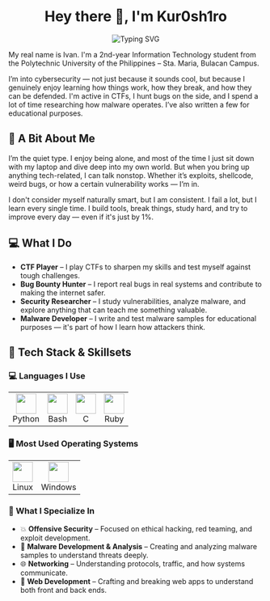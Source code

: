 <h1 align="center">Hey there 👋, I'm Kur0sh1ro</h1>
<p align="center">
  <img src="https://readme-typing-svg.herokuapp.com?font=Fira+Code&size=22&pause=1000&center=true&vCenter=true&width=700&lines=Cybersecurity+Enthusiast+%F0%9F%94%90;Malware+Developer+%F0%9F%92%BB;Bug+Bounty+Hunter+%F0%9F%90%9B;CTF+Player+%F0%9F%94%A5;BSIT+Student+@+PUP+Sta.+Maria" alt="Typing SVG" />
</p>

<p>
  My real name is Ivan. I'm a 2nd-year Information Technology student from the Polytechnic University of the Philippines – Sta. Maria, Bulacan Campus.
</p>

<p>
  I’m into cybersecurity — not just because it sounds cool, but because I genuinely enjoy learning how things work, how they break, and how they can be defended. I'm active in CTFs, I hunt bugs on the side, and I spend a lot of time researching how malware operates. I’ve also written a few for educational purposes.
</p>

<h2>🧠 A Bit About Me</h2>

<p>
  I’m the quiet type. I enjoy being alone, and most of the time I just sit down with my laptop and dive deep into my own world. But when you bring up anything tech-related, I can talk nonstop. Whether it’s exploits, shellcode, weird bugs, or how a certain vulnerability works — I’m in.
</p>

<p>
  I don't consider myself naturally smart, but I am consistent. I fail a lot, but I learn every single time. I build tools, break things, study hard, and try to improve every day — even if it's just by 1%.
</p>

<h2>💻 What I Do</h2>

<ul>
  <li><strong>CTF Player</strong> – I play CTFs to sharpen my skills and test myself against tough challenges.</li>
  <li><strong>Bug Bounty Hunter</strong> – I report real bugs in real systems and contribute to making the internet safer.</li>
  <li><strong>Security Researcher</strong> – I study vulnerabilities, analyze malware, and explore anything that can teach me something valuable.</li>
  <li><strong>Malware Developer</strong> – I write and test malware samples for educational purposes — it's part of how I learn how attackers think.</li>
</ul>

<h2>🧠 Tech Stack & Skillsets</h2>

<h3>💻 Languages I Use</h3>
<table>
  <tr>
    <td align="center">
      <img src="https://cdn.jsdelivr.net/gh/devicons/devicon/icons/python/python-original.svg" width="40" /><br>Python
    </td>
    <td align="center">
      <img src="https://cdn.jsdelivr.net/gh/devicons/devicon/icons/bash/bash-original.svg" width="40" /><br>Bash
    </td>
    <td align="center">
      <img src="https://cdn.jsdelivr.net/gh/devicons/devicon/icons/c/c-original.svg" width="40" /><br>C
    </td>
    <td align="center">
      <img src="https://cdn.jsdelivr.net/gh/devicons/devicon/icons/ruby/ruby-original.svg" width="40" /><br>Ruby
    </td>
  </tr>
</table>

<h3>🖥️ Most Used Operating Systems</h3>
<table>
  <tr>
    <td align="center">
      <img src="https://cdn.jsdelivr.net/gh/devicons/devicon/icons/linux/linux-original.svg" width="40" /><br>Linux
    </td>
    <td align="center">
      <img src="https://upload.wikimedia.org/wikipedia/commons/5/5f/Windows_logo_-_2021.svg" width="40" /><br>Windows
    </td>
  </tr>
</table>

<h3>🧪 What I Specialize In</h3>
<ul>
  <li>💥 <strong>Offensive Security</strong> – Focused on ethical hacking, red teaming, and exploit development.</li>
  <li>🦠 <strong>Malware Development & Analysis</strong> – Creating and analyzing malware samples to understand threats deeply.</li>
  <li>🌐 <strong>Networking</strong> – Understanding protocols, traffic, and how systems communicate.</li>
  <li>🧱 <strong>Web Development</strong> – Crafting and breaking web apps to understand both front and back ends.</li>
</ul>

